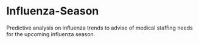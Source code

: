 # Influenza-Season
Predictive analysis on influenza trends to advise of medical staffing needs for the upcoming influenza season.
